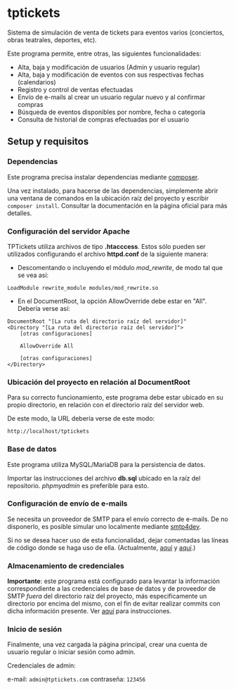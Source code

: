 # tptickets

Sistema de simulación de venta de tickets para eventos varios (conciertos, obras teatrales, deportes, etc).

Este programa permite, entre otras, las siguientes funcionalidades:

* Alta, baja y modificación de usuarios (Admin y usuario regular)
* Alta, baja y modificación de eventos con sus respectivas fechas (calendarios)
* Registro y control de ventas efectuadas
* Envío de e-mails al crear un usuario regular nuevo y al confirmar compras
* Búsqueda de eventos disponibles por nombre, fecha o categoría
* Consulta de historial de compras efectuadas por el usuario

## Setup y requisitos

### Dependencias

Este programa precisa instalar dependencias mediante [composer](https://getcomposer.org).

Una vez instalado, para hacerse de las dependencias, simplemente abrir una ventana de comandos en la ubicación raíz del proyecto y escribir `composer install`. Consultar la documentación en la página oficial para más detalles.

### Configuración del servidor Apache

TPTickets utiliza archivos de tipo **.htacccess**. Estos sólo pueden ser utilizados configurando el archivo **httpd.conf** de la siguiente manera:

* Descomentando o incluyendo el módulo *mod_rewrite*, de modo tal que se vea así:

```LoadModule rewrite_module modules/mod_rewrite.so```

* En el DocumentRoot, la opción AllowOverride debe estar en "All". Debería verse así:

```
DocumentRoot "[La ruta del directorio raíz del servidor]"
<Directory "[La ruta del directorio raíz del servidor]">
    [otras configuraciones]

    AllowOverride All
    
    [otras configuraciones]
</Directory>
```

### Ubicación del proyecto en relación al DocumentRoot

Para su correcto funcionamiento, este programa debe estar ubicado en su propio directorio, en relación con el directorio raíz del servidor web.

De este modo, la URL debería verse de este modo:

`http://localhost/tptickets`

### Base de datos

Este programa utiliza MySQL/MariaDB para la persistencia de datos.

Importar las instrucciones del archivo **db.sql** ubicado en la raíz del repositorio. *phpmyadmin* es preferible para esto.

### Configuración de envío de e-mails

Se necesita un proveedor de SMTP para el envío correcto de e-mails. De no disponerlo, es posible simular uno localmente mediante [smtp4dev](https://github.com/rnwood/smtp4dev).

Si no se desea hacer uso de esta funcionalidad, dejar comentadas las líneas de código donde se haga uso de ella. (Actualmente, [aquí](https://github.com/hiworld10/tptickets/blob/dev/app/controllers/Users.php#L253) y [aquí](https://github.com/hiworld10/tptickets/blob/dev/app/controllers/Purchases.php#L204).)

### Almacenamiento de credenciales

**Importante**: este programa está configurado para levantar la información correspondiente a las credenciales de base de datos y de proveedor de SMTP *fuera* del directorio raíz del proyecto, más especificamente un directorio por encima del mismo, con el fin de evitar realizar commits con dicha información presente. Ver [aquí](https://github.com/hiworld10/tptickets/blob/dev/app/config/credentials_template.php) para instrucciones.

### Inicio de sesión

Finalmente, una vez cargada la página principal, crear una cuenta de usuario regular o iniciar sesión como admin.

Credenciales de admin:

e-mail: `admin@tptickets.com`
contraseña: `123456`